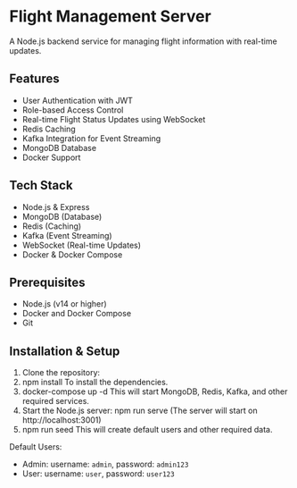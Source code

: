 # Flight Management Server

A Node.js backend service for managing flight information with real-time updates.

## Features

- User Authentication with JWT
- Role-based Access Control
- Real-time Flight Status Updates using WebSocket
- Redis Caching
- Kafka Integration for Event Streaming
- MongoDB Database
- Docker Support

## Tech Stack

- Node.js & Express
- MongoDB (Database)
- Redis (Caching)
- Kafka (Event Streaming)
- WebSocket (Real-time Updates)
- Docker & Docker Compose

## Prerequisites

- Node.js (v14 or higher)
- Docker and Docker Compose
- Git

## Installation & Setup

1. Clone the repository:
2. npm install
    To install the dependencies.
2. docker-compose up -d
    This will start MongoDB, Redis, Kafka, and other required services.
3. Start the Node.js server:
    npm run serve (The server will start on http://localhost:3001)
4. npm run seed
   This will create default users and other required data.

Default Users:
- Admin: username: `admin`, password: `admin123`
- User: username: `user`, password: `user123`